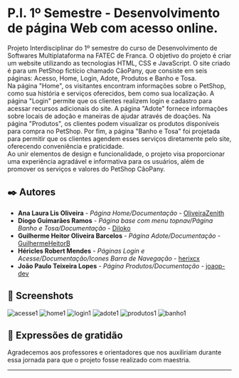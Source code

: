 # P.I. 1º Semestre - Desenvolvimento de página Web com acesso online.

  Projeto Interdisciplinar do 1º semestre do curso de Desenvolvimento de Softwares Multiplataforma na FATEC de Franca. O objetivo do projeto é criar um website utilizando as tecnologias HTML, CSS e JavaScript. O site criado é para um PetShop fictício chamado CãoPany, que consiste em seis páginas: Acesso, Home, Login, Adote, Produtos e Banho e Tosa. <br>
  Na página "Home", os visitantes encontram informações sobre o PetShop, como sua história e serviços oferecidos, bem como sua localização. A página "Login" permite que os clientes realizem login e cadastro para acessar recursos adicionais do site. A página "Adote" fornece informações sobre locais de adoção e maneiras de ajudar através de doações. Na página "Produtos", os clientes podem visualizar os produtos disponíveis para compra no PetShop. Por fim, a página "Banho e Tosa" foi projetada para permitir que os clientes agendem esses serviços diretamente pelo site, oferecendo conveniência e praticidade. <br>
  Ao unir elementos de design e funcionalidade, o projeto visa proporcionar uma experiência agradável e informativa para os usuários, além de promover os serviços e valores do PetShop CãoPany. 

## ✒️ Autores


* **Ana Laura Lis Oliveira** - *Página Home/Documentação* - [OliveiraZenith](https://github.com/OliveiraZenith)
* **Diogo Guimarães Ramos** - *Página base com menu topnav/Página Banho e Tosa/Documentação* - [Diloko](https://github.com/Diloko)
* **Guilherme Heitor Oliveira Barcelos** - *Página Adote/Documentação* - [GuilhermeHeitorB](https://github.com/GuilhermeHeitorB)
* **Héricles Robert Mendes** - *Páginas Login e Acesse/Documentação/Icones Barra de Navegação* - [herixcx](https://github.com/herixcx)
* **João Paulo Teixeira Lopes** - *Página Produtos/Documentação* - [joaop-dev](https://github.com/joaop-dev)


## 📸 Screenshots

![acesse1](https://github.com/OliveiraZenith/PI-1-Semestre/assets/162808394/e2677b21-e6aa-4fde-a12c-68e5dc1ab84d)
![home1](https://github.com/OliveiraZenith/PI-1-Semestre/assets/162808394/17469f2e-6a62-413b-bb7a-c6febf890595)
![login1](https://github.com/OliveiraZenith/PI-1-Semestre/assets/162808394/f7c7624a-c975-4799-8340-5e1340f6ec93)
![adote1](https://github.com/OliveiraZenith/PI-1-Semestre/assets/162808394/e433b645-caab-40bb-a4f4-36e0a5930462)
![produtos1](https://github.com/OliveiraZenith/PI-1-Semestre/assets/162808394/6d25f15e-5634-465e-888d-5e9da297671a)
![banho1](https://github.com/OliveiraZenith/PI-1-Semestre/assets/162808394/6d4c88c1-b4ec-4b6b-9358-0e0aa282e5e5)


## 🎁 Expressões de gratidão

Agradecemos aos professores e orientadores que nos auxiliriam durante essa jornada para que o projeto fosse realizado com maestria.


---
